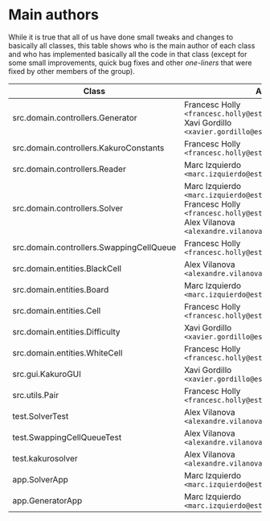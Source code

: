 # Main authors

While it is true that all of us have done small tweaks and changes to basically all classes, this table shows who is the main author of each class and who has implemented basically all the code in that class (except for some small improvements, quick bug fixes and other _one-liners_ that were fixed by other members of the group).

| Class                                      | Author(s)                                                                                                                                                                                |
| ------------------------------------------ | ---------------------------------------------------------------------------------------------------------------------------------------------------------------------------------------- |
| src.domain.controllers.Generator           | Francesc Holly `<francesc.holly@estudiantat.fib.upc.edu>`<br/>Xavi Gordillo `<xavier.gordillo@estudiantat.fib.upc.edu>`                                                                  |
| src.domain.controllers.KakuroConstants     | Francesc Holly `<francesc.holly@estudiantat.fib.upc.edu>`                                                                                                                                |
| src.domain.controllers.Reader              | Marc Izquierdo `<marc.izquierdo@estudiantat.fib.upc.edu>`                                                                                                                                |
| src.domain.controllers.Solver              | Marc Izquierdo `<marc.izquierdo@estudiantat.fib.upc.edu>`<br/>Francesc Holly `<francesc.holly@estudiantat.fib.upc.edu>`<br/>Alex Vilanova `<alexandre.vilanova@estudiantat.fib.upc.edu>` |
| src.domain.controllers.SwappingCellQueue   | Francesc Holly `<francesc.holly@estudiantat.fib.upc.edu>`                                                                                                                                |
| src.domain.entities.BlackCell              | Alex Vilanova `<alexandre.vilanova@estudiantat.fib.upc.edu>`                                                                                                                             |
| src.domain.entities.Board                  | Marc Izquierdo `<marc.izquierdo@estudiantat.fib.upc.edu>`                                                                                                                                |
| src.domain.entities.Cell                   | Francesc Holly `<francesc.holly@estudiantat.fib.upc.edu>`                                                                                                                                |
| src.domain.entities.Difficulty             | Xavi Gordillo `<xavier.gordillo@estudiantat.fib.upc.edu>`                                                                                                                                |
| src.domain.entities.WhiteCell              | Francesc Holly `<francesc.holly@estudiantat.fib.upc.edu>`                                                                                                                                |
| src.gui.KakuroGUI                          | Xavi Gordillo `<xavier.gordillo@estudiantat.fib.upc.edu>`                                                                                                                                |
| src.utils.Pair                             | Francesc Holly `<francesc.holly@estudiantat.fib.upc.edu>`                                                                                                                                |
| test.SolverTest                            | Alex Vilanova `<alexandre.vilanova@estudiantat.fib.upc.edu>`                                                                                                                             |
| test.SwappingCellQueueTest                 | Alex Vilanova `<alexandre.vilanova@estudiantat.fib.upc.edu>`                                                                                                                             |
| test.kakurosolver                          | Alex Vilanova `<alexandre.vilanova@estudiantat.fib.upc.edu>`                                                                                                                             |
| app.SolverApp                              | Marc Izquierdo `<marc.izquierdo@estudiantat.fib.upc.edu>`                                                                                                                                |
| app.GeneratorApp                           | Marc Izquierdo `<marc.izquierdo@estudiantat.fib.upc.edu>`                                                                                                                                |
